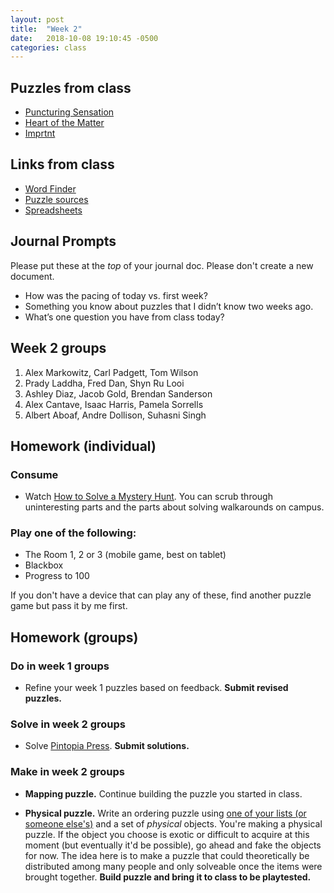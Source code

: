 ```yaml
---
layout: post
title:  "Week 2"
date:   2018-10-08 19:10:45 -0500
categories: class
---
```


## Puzzles from class

* [Puncturing Sensation](https://2017.galacticpuzzlehunt.com/puzzle/3/1.html)
* [Heart of the Matter](/pdf/HeartoftheMatter.pdf)
* [Imprtnt](/pdf/Imprtnt.pdf)

## Links from class

* [Word Finder](https://www.thewordfinder.com/anagram-solver/)
* [Puzzle sources](https://airtable.com/shrWoeVkouLQEgzfP/tblRxjGRjO0rXIJGA)
* [Spreadsheets](https://docs.google.com/spreadsheets/d/18xebkzSj5kLoaTWOp2X6CCkN64N1xSX3wP3lXcnmy9k/edit?usp=sharing)

## Journal Prompts

Please put these at the _top_ of your journal doc. Please don't create a new document.

* How was the pacing of today vs. first week?
* Something you know about puzzles that I didn’t know two weeks ago.
* What’s one question you have from class today?

## Week 2 groups

1. Alex Markowitz, Carl Padgett, Tom Wilson
2. Prady Laddha, Fred Dan, Shyn Ru Looi
3. Ashley Diaz, Jacob Gold, Brendan Sanderson
4. Alex Cantave, Isaac Harris, Pamela Sorrells
5. Albert Aboaf, Andre Dollison, Suhasni Singh

## Homework (individual)

### Consume

* Watch [How to Solve a Mystery Hunt](https://www.youtube.com/watch?v=z9OHLnIEegI). You can scrub through uninteresting parts and the parts about solving walkarounds on campus.

### Play one of the following:

* The Room 1, 2 or 3 (mobile game, best on tablet)
* Blackbox
* Progress to 100

If you don't have a device that can play any of these, find another puzzle game but pass it by me first.

## Homework (groups)

### Do in week 1 groups

* Refine your week 1 puzzles based on feedback. **Submit revised puzzles.**

### Solve in week 2 groups

* Solve [Pintopia Press](/pdf/Pintopia_Press.pdf). **Submit solutions.**

### Make in week 2 groups

* **Mapping puzzle.** Continue building the puzzle you started in class.

* **Physical puzzle.** Write an ordering puzzle using [one of your lists (or someone else's)](/lists) and a set of _physical_ objects. You're making a physical puzzle. If the object you choose is exotic or difficult to acquire at this moment (but eventually it'd be possible), go ahead and fake the objects for now. The idea here is to make a puzzle that could theoretically be distributed among many people and only solveable once the items were brought together. **Build puzzle and bring it to class to be playtested.**
